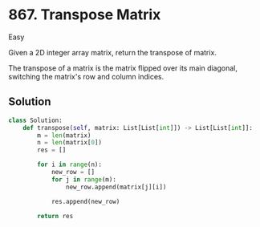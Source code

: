 # 867. Transpose Matrix

Easy

Given a 2D integer array matrix, return the transpose of matrix.

The transpose of a matrix is the matrix flipped over its main diagonal,
switching the matrix's row and column indices.

## Solution

```python
class Solution:
    def transpose(self, matrix: List[List[int]]) -> List[List[int]]:
        m = len(matrix)
        n = len(matrix[0])
        res = []

        for i in range(n):
            new_row = []
            for j in range(m):
                new_row.append(matrix[j][i])

            res.append(new_row)

        return res
```
